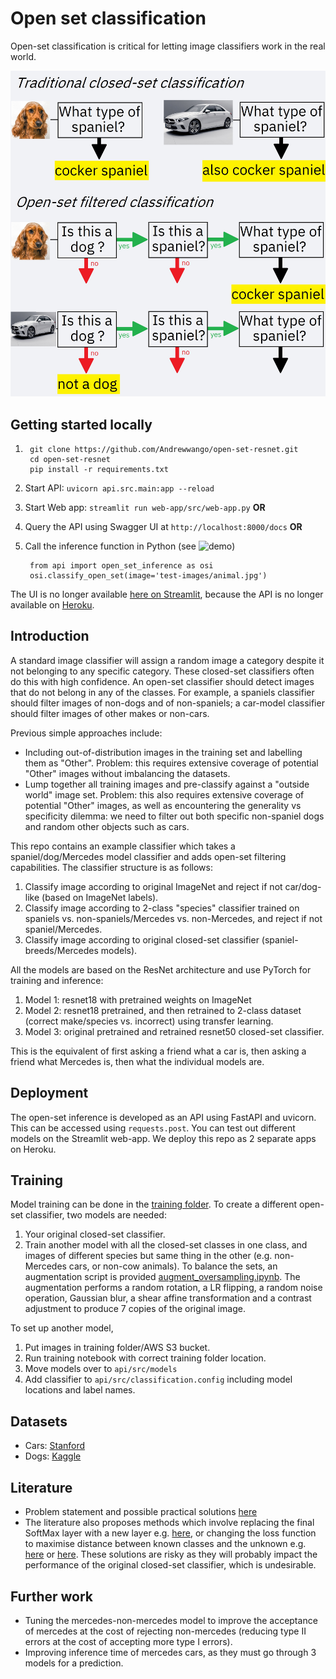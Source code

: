 # Open set classification
Open-set classification is critical for letting image classifiers work in the real world. 

![](web-app/src/assets/display_sm.jpg)

## Getting started locally
1.
        git clone https://github.com/Andrewwango/open-set-resnet.git
        cd open-set-resnet
        pip install -r requirements.txt
2. Start API: `uvicorn api.src.main:app --reload`
3. Start Web app: `streamlit run web-app/src/web-app.py`
**OR**
3. Query the API using Swagger UI at `http://localhost:8000/docs`
**OR**
3. Call the inference function in Python (see ![demo](python/demo.ipynb))

        from api import open_set_inference as osi 
        osi.classify_open_set(image='test-images/animal.jpg')

The UI is no longer available [here on Streamlit]( https://andrewwango.github.io/open-set-resnet-web-app), because the API is no longer available on [Heroku](https://open-set-resnet-api.herokuapp.com/).

## Introduction
A standard image classifier will assign a random image a category despite it not belonging to any specific category. These closed-set classifiers often do this with high confidence. An open-set classifier should detect images that do not belong in any of the classes. For example, a spaniels classifier should filter images of non-dogs and of non-spaniels; a car-model classifier should filter images of other makes or non-cars. 

Previous simple approaches include:
- Including out-of-distribution images in the training set and labelling them as "Other". Problem: this requires extensive coverage of potential "Other" images without imbalancing the datasets.
- Lump together all training images and pre-classify against a "outside world" image set. Problem: this also requires extensive coverage of potential "Other" images, as well as encountering the generality vs specificity dilemma: we need to filter out both specific non-spaniel dogs and random other objects such as cars.

This repo contains an example classifier which takes a spaniel/dog/Mercedes model classifier and adds open-set filtering capabilities. The classifier structure is as follows:

1. Classify image according to original ImageNet and reject if not car/dog-like (based on ImageNet labels).
2. Classify image according to 2-class "species" classifier trained on spaniels vs. non-spaniels/Mercedes vs. non-Mercedes, and reject if not spaniel/Mercedes.
3. Classify image according to original closed-set classifier (spaniel-breeds/Mercedes models).

All the models are based on the ResNet architecture and use PyTorch for training and inference:
1. Model 1: resnet18 with pretrained weights on ImageNet
2. Model 2: resnet18 pretrained, and then retrained to 2-class dataset (correct make/species vs. incorrect) using transfer learning.
3. Model 3: original pretrained and retrained resnet50 closed-set classifier. 

This is the equivalent of first asking a friend what a car is, then asking a friend what Mercedes is, then what the individual models are.

## Deployment
The open-set inference is developed as an API using FastAPI and uvicorn. This can be accessed using `requests.post`. You can test out different models on the Streamlit web-app. We deploy this repo as 2 separate apps on Heroku.

## Training
Model training can be done in the [training folder](training). To create a different open-set classifier, two models are needed:
1. Your original closed-set classifier.
2. Train another model with all the closed-set classes in one class, and images of different species but same thing in the other (e.g. non-Mercedes cars, or non-cow animals). To balance the sets, an augmentation script is provided [augment_oversampling.ipynb](augmentation-notebooks/augment_oversampling.ipynb). The augmentation performs a random rotation, a LR flipping, a random noise operation, Gaussian blur, a shear affine transformation and a contrast adjustment to produce 7 copies of the original image.

To set up another model,
1. Put images in training folder/AWS S3 bucket.
2. Run training notebook with correct training folder location.
3. Move models over to `api/src/models`
4. Add classifier to `api/src/classification.config` including model locations and label names.

## Datasets
- Cars: [Stanford](http://ai.stanford.edu/~jkrause/cars/car_dataset.html )
- Dogs: [Kaggle](https://www.kaggle.com/gpiosenka/70-dog-breedsimage-data-set)

## Literature
- Problem statement and possible practical solutions [here](https://towardsdatascience.com/does-a-neural-network-know-what-it-doesnt-know-c2b4517896d7)
- The literature also proposes methods which involve replacing the final SoftMax layer with a new layer e.g. [here](https://arxiv.org/abs/1511.06233), or changing the loss function to maximise distance between known classes and the unknown e.g. [here](https://arxiv.org/pdf/1811.04110v2.pdf) or [here](https://arxiv.org/pdf/1802.04365.pdf). These solutions are risky as they will probably impact the performance of the original closed-set classifier, which is undesirable.

## Further work
- Tuning the mercedes-non-mercedes model to improve the acceptance of mercedes at the cost of rejecting non-mercedes (reducing type II errors at the cost of accepting more type I errors).
- Improving inference time of mercedes cars, as they must go through 3 models for a prediction.
